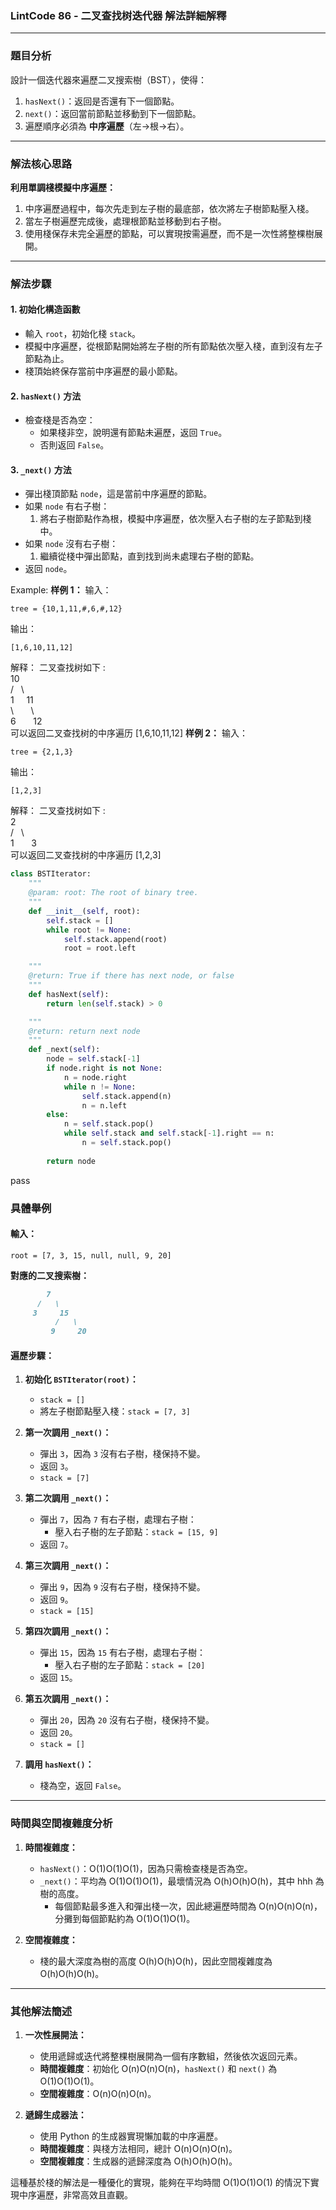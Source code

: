 
### **LintCode 86 - 二叉查找树迭代器 解法詳細解釋**

---

### **題目分析**

設計一個迭代器來遍歷二叉搜索樹（BST），使得：

1. `hasNext()`：返回是否還有下一個節點。
2. `next()`：返回當前節點並移動到下一個節點。
3. 遍歷順序必須為 **中序遍歷**（左->根->右）。

---

### **解法核心思路**

**利用單調棧模擬中序遍歷：**

1. 中序遍歷過程中，每次先走到左子樹的最底部，依次將左子樹節點壓入棧。
2. 當左子樹遍歷完成後，處理根節點並移動到右子樹。
3. 使用棧保存未完全遍歷的節點，可以實現按需遍歷，而不是一次性將整棵樹展開。

---

### **解法步驟**

#### **1. 初始化構造函數**

- 輸入 `root`，初始化棧 `stack`。
- 模擬中序遍歷，從根節點開始將左子樹的所有節點依次壓入棧，直到沒有左子節點為止。
- 棧頂始終保存當前中序遍歷的最小節點。

#### **2. `hasNext()` 方法**

- 檢查棧是否為空：
    - 如果棧非空，說明還有節點未遍歷，返回 `True`。
    - 否則返回 `False`。

#### **3. `_next()` 方法**

- 彈出棧頂節點 `node`，這是當前中序遍歷的節點。
- 如果 `node` 有右子樹：
    1. 將右子樹節點作為根，模擬中序遍歷，依次壓入右子樹的左子節點到棧中。
- 如果 `node` 沒有右子樹：
    1. 繼續從棧中彈出節點，直到找到尚未處理右子樹的節點。
- 返回 `node`。

Example:
**样例 1：**
输入：
```
tree = {10,1,11,#,6,#,12}
```
输出：
```
[1,6,10,11,12]
```
解释：
二叉查找树如下 :  
10  
/   \  
1     11  
\       \  
6       12  
可以返回二叉查找树的中序遍历 [1,6,10,11,12]
**样例 2：**
输入：
```
tree = {2,1,3}
```
输出：
```
[1,2,3]
```
解释：
二叉查找树如下 :  
2  
/   \  
1       3  
可以返回二叉查找树的中序遍历 [1,2,3]

```python
class BSTIterator:
    """
    @param: root: The root of binary tree.
    """
    def __init__(self, root):
        self.stack = []
        while root != None:
            self.stack.append(root)
            root = root.left

    """
    @return: True if there has next node, or false
    """
    def hasNext(self):
        return len(self.stack) > 0

    """
    @return: return next node
    """
    def _next(self):
        node = self.stack[-1]
        if node.right is not None:
            n = node.right
            while n != None:
                self.stack.append(n)
                n = n.left
        else:
            n = self.stack.pop()
            while self.stack and self.stack[-1].right == n:
                n = self.stack.pop()
        
        return node
```
pass

### **具體舉例**

#### 輸入：

`root = [7, 3, 15, null, null, 9, 20]`

**對應的二叉搜索樹：**

```markdown
        7
      /   \
     3     15
          /   \
         9     20

```
#### 遍歷步驟：

1. **初始化 `BSTIterator(root)`：**
    
    - `stack = []`
    - 將左子樹節點壓入棧：`stack = [7, 3]`
2. **第一次調用 `_next()`：**
    
    - 彈出 `3`，因為 `3` 沒有右子樹，棧保持不變。
    - 返回 `3`。
    - `stack = [7]`
3. **第二次調用 `_next()`：**
    
    - 彈出 `7`，因為 `7` 有右子樹，處理右子樹：
        - 壓入右子樹的左子節點：`stack = [15, 9]`
    - 返回 `7`。
4. **第三次調用 `_next()`：**
    
    - 彈出 `9`，因為 `9` 沒有右子樹，棧保持不變。
    - 返回 `9`。
    - `stack = [15]`
5. **第四次調用 `_next()`：**
    
    - 彈出 `15`，因為 `15` 有右子樹，處理右子樹：
        - 壓入右子樹的左子節點：`stack = [20]`
    - 返回 `15`。
6. **第五次調用 `_next()`：**
    
    - 彈出 `20`，因為 `20` 沒有右子樹，棧保持不變。
    - 返回 `20`。
    - `stack = []`
7. **調用 `hasNext()`：**
    
    - 棧為空，返回 `False`。

---

### **時間與空間複雜度分析**

1. **時間複雜度：**
    
    - `hasNext()`：O(1)O(1)O(1)，因為只需檢查棧是否為空。
    - `_next()`：平均為 O(1)O(1)O(1)，最壞情況為 O(h)O(h)O(h)，其中 hhh 為樹的高度。
        - 每個節點最多進入和彈出棧一次，因此總遍歷時間為 O(n)O(n)O(n)，分攤到每個節點約為 O(1)O(1)O(1)。
2. **空間複雜度：**
    
    - 棧的最大深度為樹的高度 O(h)O(h)O(h)，因此空間複雜度為 O(h)O(h)O(h)。

---

### **其他解法簡述**

1. **一次性展開法：**
    
    - 使用遞歸或迭代將整棵樹展開為一個有序數組，然後依次返回元素。
    - **時間複雜度**：初始化 O(n)O(n)O(n)，`hasNext()` 和 `next()` 為 O(1)O(1)O(1)。
    - **空間複雜度**：O(n)O(n)O(n)。
2. **遞歸生成器法：**
    
    - 使用 Python 的生成器實現懶加載的中序遍歷。
    - **時間複雜度**：與棧方法相同，總計 O(n)O(n)O(n)。
    - **空間複雜度**：生成器的遞歸深度為 O(h)O(h)O(h)。

這種基於棧的解法是一種優化的實現，能夠在平均時間 O(1)O(1)O(1) 的情況下實現中序遍歷，非常高效且直觀。

